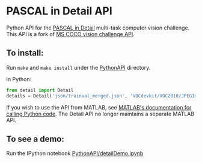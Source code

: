 # PASCAL in Detail API

Python API for the [PASCAL in Detail](https://sites.google.com/view/pasd/dataset) multi-task computer vision challenge. This API is a fork of [MS COCO vision challenge API](https://github.com/pdollar/coco).

## To install:
Run `make` and `make install` under the [PythonAPI](PythonAPI/) directory.

In Python:

```python
from detail import Detail
details = Detail('json/trainval_merged.json', 'VOCdevkit/VOC2010/JPEGImages')
```

If you wish to use the API from MATLAB, see [MATLAB's documentation for calling Python code](https://www.mathworks.com/help/matlab/matlab_external/call-python-from-matlab.html). The Detail API no longer maintains a separate MATLAB API.

## To see a demo:

Run the IPython notebook [PythonAPI/detailDemo.ipynb](PythonAPI/detailDemo.ipynb).
